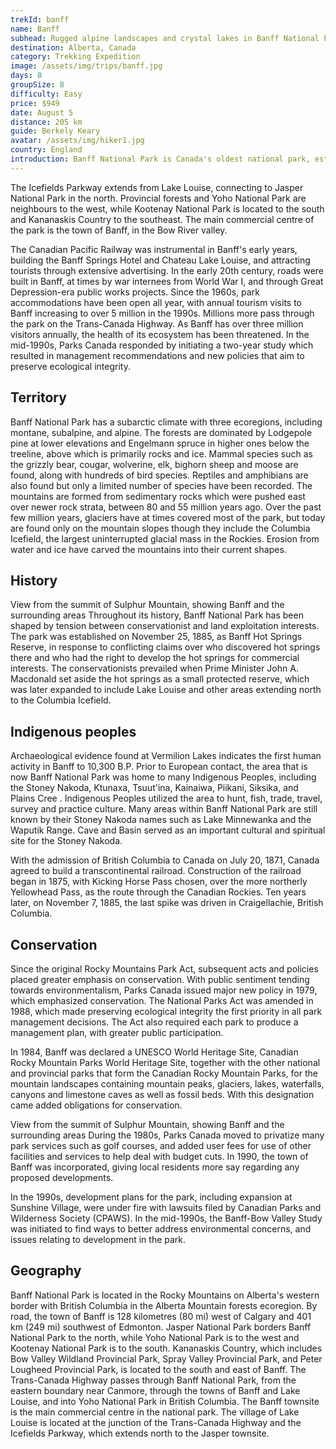 ```yaml
---
trekId: banff
name: Banff
subhead: Rugged alpine landscapes and crystal lakes in Banff National Park
destination: Alberta, Canada
category: Trekking Expedition
image: /assets/img/trips/banff.jpg
days: 8
groupSize: 8
difficulty: Easy
price: $949
date: August 5
distance: 205 km
guide: Berkely Keary
avatar: /assets/img/hiker1.jpg
country: England
introduction: Banff National Park is Canada's oldest national park, established in 1885. Located in Alberta's Rocky Mountains, 110–180 kilometres (68–112 mi) west of Calgary, Banff encompasses 6,641 square kilometres (2,564 sq mi) of mountainous terrain, with many glaciers and ice fields, dense coniferous forest, and alpine landscapes.
---
```


The Icefields Parkway extends from Lake Louise, connecting to Jasper National Park in the north. Provincial forests and Yoho National Park are neighbours to the west, while Kootenay National Park is located to the south and Kananaskis Country to the southeast. The main commercial centre of the park is the town of Banff, in the Bow River valley.

The Canadian Pacific Railway was instrumental in Banff's early years, building the Banff Springs Hotel and Chateau Lake Louise, and attracting tourists through extensive advertising. In the early 20th century, roads were built in Banff, at times by war internees from World War I, and through Great Depression-era public works projects. Since the 1960s, park accommodations have been open all year, with annual tourism visits to Banff increasing to over 5 million in the 1990s. Millions more pass through the park on the Trans-Canada Highway. As Banff has over three million visitors annually, the health of its ecosystem has been threatened. In the mid-1990s, Parks Canada responded by initiating a two-year study which resulted in management recommendations and new policies that aim to preserve ecological integrity.

## Territory

Banff National Park has a subarctic climate with three ecoregions, including montane, subalpine, and alpine. The forests are dominated by Lodgepole pine at lower elevations and Engelmann spruce in higher ones below the treeline, above which is primarily rocks and ice. Mammal species such as the grizzly bear, cougar, wolverine, elk, bighorn sheep and moose are found, along with hundreds of bird species. Reptiles and amphibians are also found but only a limited number of species have been recorded. The mountains are formed from sedimentary rocks which were pushed east over newer rock strata, between 80 and 55 million years ago. Over the past few million years, glaciers have at times covered most of the park, but today are found only on the mountain slopes though they include the Columbia Icefield, the largest uninterrupted glacial mass in the Rockies. Erosion from water and ice have carved the mountains into their current shapes.

## History

View from the summit of Sulphur Mountain, showing Banff and the surrounding areas
Throughout its history, Banff National Park has been shaped by tension between conservationist and land exploitation interests. The park was established on November 25, 1885, as Banff Hot Springs Reserve, in response to conflicting claims over who discovered hot springs there and who had the right to develop the hot springs for commercial interests. The conservationists prevailed when Prime Minister John A. Macdonald set aside the hot springs as a small protected reserve, which was later expanded to include Lake Louise and other areas extending north to the Columbia Icefield.

## Indigenous peoples

Archaeological evidence found at Vermilion Lakes indicates the first human activity in Banff to 10,300 B.P. Prior to European contact, the area that is now Banff National Park was home to many Indigenous Peoples, including the Stoney Nakoda, Ktunaxa, Tsuut'ina, Kainaiwa, Piikani, Siksika, and Plains Cree . Indigenous Peoples utilized the area to hunt, fish, trade, travel, survey and practice culture. Many areas within Banff National Park are still known by their Stoney Nakoda names such as Lake Minnewanka and the Waputik Range. Cave and Basin served as an important cultural and spiritual site for the Stoney Nakoda.

With the admission of British Columbia to Canada on July 20, 1871, Canada agreed to build a transcontinental railroad. Construction of the railroad began in 1875, with Kicking Horse Pass chosen, over the more northerly Yellowhead Pass, as the route through the Canadian Rockies. Ten years later, on November 7, 1885, the last spike was driven in Craigellachie, British Columbia.

## Conservation

Since the original Rocky Mountains Park Act, subsequent acts and policies placed greater emphasis on conservation. With public sentiment tending towards environmentalism, Parks Canada issued major new policy in 1979, which emphasized conservation. The National Parks Act was amended in 1988, which made preserving ecological integrity the first priority in all park management decisions. The Act also required each park to produce a management plan, with greater public participation.

In 1984, Banff was declared a UNESCO World Heritage Site, Canadian Rocky Mountain Parks World Heritage Site, together with the other national and provincial parks that form the Canadian Rocky Mountain Parks, for the mountain landscapes containing mountain peaks, glaciers, lakes, waterfalls, canyons and limestone caves as well as fossil beds. With this designation came added obligations for conservation.

View from the summit of Sulphur Mountain, showing Banff and the surrounding areas
During the 1980s, Parks Canada moved to privatize many park services such as golf courses, and added user fees for use of other facilities and services to help deal with budget cuts. In 1990, the town of Banff was incorporated, giving local residents more say regarding any proposed developments.

In the 1990s, development plans for the park, including expansion at Sunshine Village, were under fire with lawsuits filed by Canadian Parks and Wilderness Society (CPAWS). In the mid-1990s, the Banff-Bow Valley Study was initiated to find ways to better address environmental concerns, and issues relating to development in the park.

## Geography

Banff National Park is located in the Rocky Mountains on Alberta's western border with British Columbia in the Alberta Mountain forests ecoregion. By road, the town of Banff is 128 kilometres (80 mi) west of Calgary and 401 km (249 mi) southwest of Edmonton. Jasper National Park borders Banff National Park to the north, while Yoho National Park is to the west and Kootenay National Park is to the south. Kananaskis Country, which includes Bow Valley Wildland Provincial Park, Spray Valley Provincial Park, and Peter Lougheed Provincial Park, is located to the south and east of Banff. The Trans-Canada Highway passes through Banff National Park, from the eastern boundary near Canmore, through the towns of Banff and Lake Louise, and into Yoho National Park in British Columbia. The Banff townsite is the main commercial centre in the national park. The village of Lake Louise is located at the junction of the Trans-Canada Highway and the Icefields Parkway, which extends north to the Jasper townsite.
